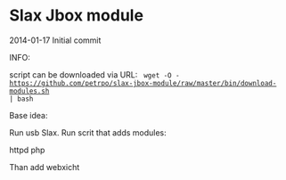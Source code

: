 Slax Jbox module
================

2014-01-17 Initial commit

INFO:

script can be downloaded via URL:
<code>
wget -O - https://github.com/petrpo/slax-jbox-module/raw/master/bin/download-modules.sh | bash
</code>

Base idea:

Run usb Slax. Run scrit that adds modules:

httpd php

Than add webxicht
